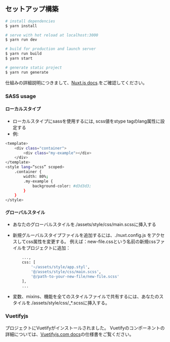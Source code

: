 ## セットアップ構築

``` bash
# install dependencies
$ yarn install

# serve with hot reload at localhost:3000
$ yarn run dev

# build for production and launch server
$ yarn run build
$ yarn start

# generate static project
$ yarn run generate
```

仕組みの詳細説明につきまして、[Nuxt.js docs](https://nuxtjs.org).をご確認してください。

### SASS usage
 
#### ローカルスタイプ
- ローカルスタイプにsassを使用するには, scss値をstype tagのlang属性に設定する
- 例:

```sh
<template>
    <div class="container">
        <div class="my-example"></div>
    </div>
</template>
<style lang=“scss” scoped>
    .container {
        width: 80%;
        .my-example {
            background-color: #d3d3d3;
        }
    }
</style>
```

#### グローバルスタイル
- あなたのグローバルスタイルを./assets/style/css/main.scssに挿入する
- 新規グルーバルスタイプファイルを追加するには、./nuxt.config.js をアクセスしてcss属性を変更する。
例えば：new-file.cssという名前の新規cssファイルをプロジェクトに追加：

    ```sh
        ...,
        css: [
            '~/assets/style/app.styl',
            '@/assets/style/css/main.scss',
            '@/path-to-your-new-file/new-file.scss'
        ],
        ...
    ```

- 変数、mixins、機能を全てのスタイルファイルで共有するには、あなたのスタイルを./assets/style/css/_*.scssに挿入する。

### Vuetifyjs
プロジェクトにVuetifyがインストールされました。
Vuetifyのコンポーネントの詳細については、[Vuetifyjs.com docs](https://vuetifyjs.com/en/components/api-explorer)の仕様書をご覧ください。
